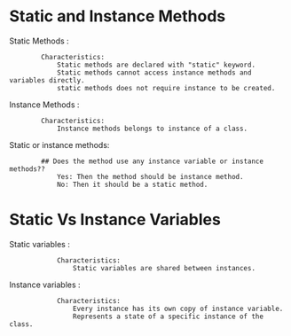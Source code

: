 # Static and Instance Methods

Static Methods : 

			Characteristics:
				Static methods are declared with "static" keyword.
				Static methods cannot access instance methods and variables directly.
				static methods does not require instance to be created.
				
				
Instance Methods :
			
			Characteristics:
				Instance methods belongs to instance of a class.


Static or instance methods:

			## Does the method use any instance variable or instance methods??
				Yes: Then the method should be instance method.
				No: Then it should be a static method.
				

# Static Vs Instance Variables

Static variables : 
				
				Characteristics:
					Static variables are shared between instances.
					
Instance variables :
				
				Characteristics:
					Every instance has its own copy of instance variable.
					Represents a state of a specific instance of the class.
					